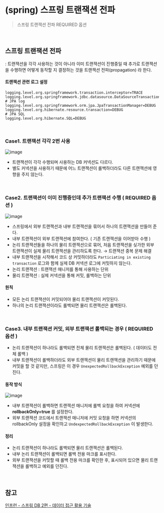 # (spring) 스프링 트랜잭션 전파
> 스프링 트랜잭션 전파 REQUIRED 옵션

<br>

## 스프링 트랜잭션 전파
: 트랜잭션을 각각 사용하는 것이 아니라 이미 트랜잭션이 진행중일 때 추가로 트랜잭션을 수행하면 어떻게 동작할 지 결정하는 것을 트랜잭션 전파(propagation) 라 한다. <br>

#### 트랜잭션 관련 로그 설정 
```properties
logging.level.org.springframework.transaction.interceptor=TRACE
logging.level.org.springframework.jdbc.datasource.DataSourceTransactionManager=DEBUG
# JPA log
logging.level.org.springframework.orm.jpa.JpaTransactionManager=DEBUG logging.level.org.hibernate.resource.transaction=DEBUG
# JPA SQL
logging.level.org.hibernate.SQL=DEBUG
```

<br>

### Case1. 트랜잭션 각각 2번 사용

![image](https://github.com/user-attachments/assets/72314b13-51dd-4ed4-826e-f9704969b927)

- 트랜잭션이 각각 수행되며 사용하는 DB 커넥션도 다르다.
- 별도 커넥션을 사용하기 때문에 어느 트랜잭션이 롤백하더라도 다른 트랜잭션에 영향을 주지 않는다. 

<br>

### Case2. 트랜잭션이 이미 진행중인데 추가 트랜잭션 수행 ( REQUIRED 옵션 )

![image](https://github.com/user-attachments/assets/6d97735b-51e1-4817-b750-4af4a97d8d56)

- 스프링에서 외부 트랜잭션과 내부 트랜잭션을 묶어서 하나의 트랜잭션을 만들어 준다. 
- 내부 트랜잭션이 외부 트랜잭션에 참여한다. ( 기존 트랜잭션을 이어받아 수행 )
- 논리 트랜잭션들을 하나의 물리 트랜잭션으로 묶어, 처음 트랜잭션을 싲가한 외부 트랜잭션이 실제 물리 트랜잭션을 관리하도록 한다. → 트랜잭션 중복 문제 해결
- 내부 트랜잭션을 시작해서 코드 상 커밋하더라도 `Particiating in existing transaction` 로그와 함께 실제 DB 커넥션 로그에 커밋하지 않는다. 
- 논리 트랜잭션 : 트랜잭션 매니저를 통해 사용하는 단위
- 물리 트랜잭션 : 실제 커넥션을 통해 커밋, 롤백하는 단위

#### 원칙
- 모든 논리 트랜잭션이 커밋되어야 물리 트랜잭션이 커밋된다.
- 하나의 논리 트랜잭션이라도 롤백되면 물리 트랜잭션은 롤백된다. 

<br>

### Case3. 내부 트랜잭션 커밋, 외부 트랜잭션 롤백되는 경우 ( REQUIRED 옵션 )
- 논리 트랜잭션이 하나라도 롤백되면 전체 물리 트랜잭션은 롤백된다. ( 데이터도 전체 롤백 )
- 내부 트랜잭션이 롤백하더라도 외부 트랜잭션이 물리 트랜잭션을 관리하기 때문에 커밋을 할 것 같지만, 스프링은 이 경우 `UnexpectedRollbackException` 예외를 던진다.
#### 동작 방식

![image](https://github.com/user-attachments/assets/18d4f81d-a634-4363-b87c-04084c790ae9)


- 내부 트랜잭션이 롤백하면 트랜잭션 매니저에 롤백 요청을 하여 커넥션에 **rollbackOnly=true** 를 설정한다. 
- 외부 트랜잭션 코드에서 트랜잭션 매니저에 커밋 요청을 하면 커넥션의 rollbackOnly 설정을 확인하고 `UndexpectedRollbackException` 이 발생한다.

#### 정리
- 논리 트랜잭션이 하나라도 롤백되면 물리 트랜잭션은 롤백된다.
- 내부 논리 트랜잭션이 롤백되면 롤백 전용 마크를 표시한다.
- 외부 트랜잭션을 커밋할 때 롤백 전용 마크를 확인한 후, 표시되어 있으면 물리 트랜잭션을 롤백하고 예외를 던진다. 

<br>

## 참고 
[인프런 - 스프링 DB 2편 - 데이터 접근 활용 기술](https://inf.run/NMpER) 